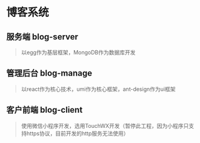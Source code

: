 # 博客系统

## 服务端 blog-server
>以egg作为基层框架，MongoDB作为数据库开发

## 管理后台 blog-manage
>以react作为核心技术，umi作为核心框架，ant-design作为ui框架

## 客户前端 blog-client
>使用微信小程序开发，选用TouchWX开发（暂停此工程，因为小程序只支持https协议，目前开发的http服务无法使用）